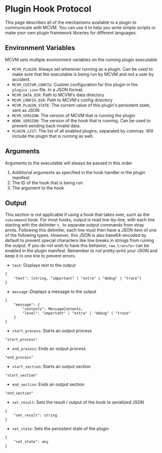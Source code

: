 # Plugin Hook Protocol
This page describes all of the mechanisms available to a plugin to communicate with MCVM. You can use it to help you write simple scripts or make your own plugin framework libraries for different languages.

## Environment Variables
MCVM sets multiple environment variables on the running plugin executable

- `MCVM_PLUGIN`: Always set whenever running as a plugin. Can be used to make sure that the executable is being run by MCVM and not a user by accident.
- `MCVM_CUSTOM_CONFIG`: Custom configuration for this plugin in the `plugins.json` file. In a JSON format.
- `MCVM_DATA_DIR`: Path to MCVM's data directory
- `MCVM_CONFIG_DIR`: Path to MCVM's config directory
- `MCVM_PLUGIN_STATE`: The current value of this plugin's persistent state, sent as JSON
- `MCVM_VERSION`: The version of MCVM that is running the plugin
- `HOOK_VERSION`: The version of the hook that is running. Can be used to prevent sending back invalid data.
- `PLUGIN_LIST`: The list of all enabled plugins, separated by commas. Will include the plugin that is running as well.

## Arguments
Arguments to the executable will always be passed in this order
1. Additional arguments as specified in the hook handler in the plugin manifest
2. The ID of the hook that is being run
3. The argument to the hook

## Output
This section is not applicable if using a hook that takes over, such as the `subcommand` hook. For most hooks, output is read line-by-line, with each line starting with the delimiter `%_` to separate output commands from stray prints. Following this delimiter, each line must then have a JSON item of one of the following types. *However*, this JSON is also base64-encoded by default to prevent special characters like line breaks in strings from ruining the output. If you do not wish to have this behavior, `raw_transfer` can be enabled in the plugin manifest. Remember to not pretty-print your JSON and keep it in one line to prevent errors.

- `text`: Displays text to the output
```
{
	"text": [string, "important" | "extra" | "debug" | "trace"]
}
```
- `message`: Displays a message to the output
```
{
	"message": {
		"contents": MessageContents,
		"level": "important" | "extra" | "debug" | "trace"
	}
}
```
- `start_process`: Starts an output process
```
"start_process"
```
- `end_process`: Ends an output process
```
"end_process"
```
- `start_section`: Starts an output section
```
"start_section"
```
- `end_section`: Ends an output section
```
"end_section"
```
- `set_result`: Sets the result / output of the hook to serialized JSON
```
{
	"set_result": string
}
```
- `set_state`: Sets the persistent state of the plugin
```
{
	"set_state": any
}
